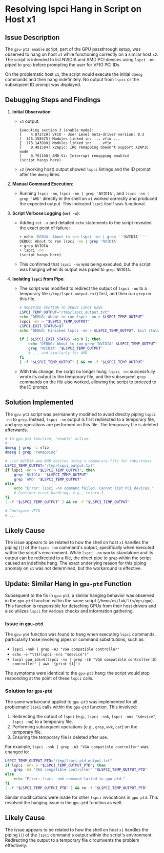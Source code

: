 # Resolving lspci Hang in Script on Host x1

## Issue Description

The `gpu-pt3 enable` script, part of the GPU passthrough setup, was observed to hang on host `x1` while functioning correctly on a similar host `x2`. The script is intended to list NVIDIA and AMD PCI devices using `lspci -nn` piped to `grep` before prompting the user for VFIO PCI IDs.

On the problematic host `x1`, the script would execute the initial `dmesg` commands and then hang indefinitely. No output from `lspci` or the subsequent ID prompt was displayed.

## Debugging Steps and Findings

1.  **Initial Observation**:
    *   `x1` output:
        ```
        Executing section 3 (enable mode):
        [    4.872729] VFIO - User Level meta-driver version: 0.3
        [  145.158475] Modules linked in: ... vfio ...
        [  173.143980] Modules linked in: ... vfio ...
        [    0.481594] x2apic: IRQ remapping doesn't support X2APIC mode
        [    0.791108] AMD-Vi: Interrupt remapping enabled
        (script hangs here)
        ```
    *   `x2` (working host) output showed `lspci` listings and the ID prompt after the `dmesg` lines.

2.  **Manual Command Execution**:
    *   Running `lspci -nn`, `lspci -nn | grep 'NVIDIA'`, and `lspci -nn | grep 'AMD'` directly in the shell on `x1` worked correctly and produced the expected output. This indicated `lspci` itself was functional.

3.  **Script Verbose Logging (`set -x`)**:
    *   Adding `set -x` and detailed `echo` statements to the script revealed the exact point of failure:
        ```bash
        + echo 'DEBUG: About to run lspci -nn | grep '''NVIDIA''''
        DEBUG: About to run lspci -nn | grep 'NVIDIA'
        + grep NVIDIA
        + lspci -nn
        (script hangs here)
        ```
    *   This confirmed that `lspci -nn` was being executed, but the script was hanging when its output was piped to `grep NVIDIA`.

4.  **Isolating `lspci` from Pipe**:
    *   The script was modified to redirect the output of `lspci -nn` to a temporary file (`/tmp/lspci_output.txt`) first, and then run `grep` on this file.
        ```bash
        # MODIFIED SECTION TO DEBUG LSPCI HANG
        LSPCI_TEMP_OUTPUT="/tmp/lspci_output.txt"
        echo "DEBUG: About to run lspci -nn > $LSPCI_TEMP_OUTPUT"
        lspci -nn > "$LSPCI_TEMP_OUTPUT"
        LSPCI_EXIT_STATUS=$?
        echo "DEBUG: Finished lspci -nn > $LSPCI_TEMP_OUTPUT. Exit status: $LSPCI_EXIT_STATUS"

        if [ $LSPCI_EXIT_STATUS -eq 0 ]; then
            echo "DEBUG: About to run grep 'NVIDIA' $LSPCI_TEMP_OUTPUT"
            grep 'NVIDIA' "$LSPCI_TEMP_OUTPUT"
            # ... and similarly for AMD
        fi
        [ -f "$LSPCI_TEMP_OUTPUT" ] && rm -f "$LSPCI_TEMP_OUTPUT"
        ```
    *   With this change, the script no longer hung. `lspci -nn` successfully wrote its output to the temporary file, and the subsequent `grep` commands on the file also worked, allowing the script to proceed to the ID prompt.

## Solution Implemented

The `gpu-pt3` script was permanently modified to avoid directly piping `lspci -nn` to `grep`. Instead, `lspci -nn` output is first redirected to a temporary file, and `grep` operations are performed on this file. The temporary file is deleted afterwards.

```bash
# In gpu-pt3 function, 'enable' action:
# ...
dmesg | grep -i vfio
dmesg | grep 'remapping'

# List NVIDIA and AMD devices using a temporary file for robustness
LSPCI_TEMP_OUTPUT="/tmp/lspci_output.txt"
if lspci -nn > "$LSPCI_TEMP_OUTPUT"; then
    grep 'NVIDIA' "$LSPCI_TEMP_OUTPUT"
    grep 'AMD' "$LSPCI_TEMP_OUTPUT"
else
    echo "Error: lspci -nn command failed. Cannot list PCI devices."
    # Consider error handling, e.g., return 1
fi
[ -f "$LSPCI_TEMP_OUTPUT" ] && rm -f "$LSPCI_TEMP_OUTPUT"

# Configure VFIO
# ...
```

## Likely Cause

The issue appears to be related to how the shell on host `x1` handles the piping (`|`) of the `lspci -nn` command's output, specifically when executed within the script's environment. While `lspci -nn` works standalone and its output can be redirected to a file, the direct pipe to `grep` within the script caused an indefinite hang. The exact underlying reason for this piping anomaly on `x1` was not determined, but the workaround is effective.

## Update: Similar Hang in `gpu-ptd` Function

Subsequent to the fix in `gpu-pt3`, a similar hanging behavior was observed in the `gpu-ptd` function within the same script (`/home/es/lab/lib/ops/gpu`). This function is responsible for detaching GPUs from their host drivers and also utilizes `lspci` for various checks and information gathering.

### Issue in `gpu-ptd`

The `gpu-ptd` function was found to hang when executing `lspci` commands, particularly those involving pipes or command substitutions, such as:
*   `lspci -nnk | grep -A3 "VGA compatible controller"`
*   `echo -e "\t$(lspci -nns "$device")"`
*   `local gpu_ids=$(lspci -nn | grep -iE "VGA compatible controller|3D controller" | awk '{print $1}')`

The symptoms were identical to the `gpu-pt3` hang: the script would stop responding at the point of these `lspci` calls.

### Solution for `gpu-ptd`

The same workaround applied to `gpu-pt3` was implemented for all problematic `lspci` calls within the `gpu-ptd` function. This involved:
1.  Redirecting the output of `lspci` (e.g., `lspci -nnk`, `lspci -nns "$device"`, `lspci -nn`) to a temporary file.
2.  Performing subsequent operations (e.g., `grep`, `awk`, `cat`) on the temporary file.
3.  Ensuring the temporary file is deleted after use.

For example, `lspci -nnk | grep -A3 "VGA compatible controller"` was changed to:
```bash
LSPCI_TEMP_OUTPUT_PTD="/tmp/lspci_ptd_output.txt"
if lspci -nnk > "$LSPCI_TEMP_OUTPUT_PTD"; then
    grep -A3 "VGA compatible controller" "$LSPCI_TEMP_OUTPUT_PTD"
else
    echo "Error: lspci -nnk command failed in gpu-ptd."
fi
[ -f "$LSPCI_TEMP_OUTPUT_PTD" ] && rm -f "$LSPCI_TEMP_OUTPUT_PTD"
```
Similar modifications were made for other `lspci` invocations in `gpu-ptd`. This resolved the hanging issue in the `gpu-ptd` function as well.

## Likely Cause

The issue appears to be related to how the shell on host `x1` handles the piping (`|`) of the `lspci` command's output within the script's environment. Redirecting the output to a temporary file circumvents the problem effectively.
